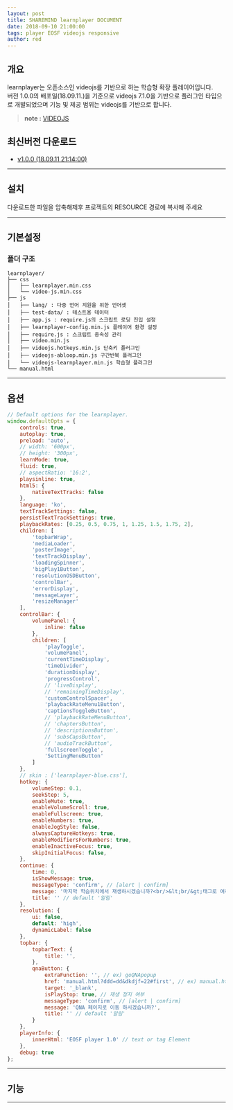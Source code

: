 ```yaml
---
layout: post
title: SHAREMIND learnplayer DOCUMENT
date: 2018-09-10 21:00:00
tags: player EOSF videojs responsive
author: red
---
```


<style>
    main {max-width: 1024px !important;}
</style>

## 개요
learnplayer는 오픈소스인 videojs를 기반으로 하는 학습형 확장 플레이어입니다.<br/>
버전 1.0.0의 배포일(18.09.11.)을 기준으로 videojs 7.1.0을 기반으로 플러그인 타입으로 개발되었으며
기능 및 제공 범위는 videojs를 기반으로 합니다.
> **note :** <a href="https://videojs.com/">VIDEOJS</a>

## 최신버전 다운로드

-  <a  href="/assets/learnplayer/dest/learnplayer.v1.0.0.zip">v1.0.0 (18.09.11 21:14:00)</a>

<hr  />

## 설치
 다운로드한 파일을 압축해제후 프로젝트의 RESOURCE 경로에 복사해 주세요

<hr  />

  

## 기본설정
### 폴더 구조

<pre>
<code class="hljs stylus">learnplayer/ 
├── <span>css</span>
│&nbsp;&nbsp; ├── <span>learnplayer.min.css</span>
│&nbsp;&nbsp; └── <span>video-js.min.css</span>
├── <span>js</span>
│&nbsp;&nbsp; ├── <span>lang/</span> : 다중 언어 지원을 위한 언어셋
│&nbsp;&nbsp; ├── <span>test-data/</span> : 테스트용 데이터
│&nbsp;&nbsp; ├── <span>app.js</span> : require.js의 스크립트 로딩 진입 설정
│&nbsp;&nbsp; ├── <span>learnplayer-config.min.js</span> 플레이어 환경 설정
│&nbsp;&nbsp; ├── <span>require.js</span> : 스크립트 종속성 관리
│&nbsp;&nbsp; ├── <span>video.min.js</span>
│&nbsp;&nbsp; ├── <span>videojs.hotkeys.min.js</span> 단축키 플러그인
│&nbsp;&nbsp; ├── <span>videojs-abloop.min.js</span> 구간반복 플러그인
│&nbsp;&nbsp; └── <span>videojs-learnplayer.min.js</span> 학습형 플러그인
└── manual.html
</code></pre>
  
<hr  />

## 옵션
```javascript
// Default options for the learnplayer.
window.defaultOpts = {
    controls: true,
    autoplay: true,
    preload: 'auto',
    // width: '600px',
    // height: '300px',
    learnMode: true,
    fluid: true,
    // aspectRatio: '16:2',
    playsinline: true,
    html5: {
        nativeTextTracks: false
    },
    language: 'ko',
    textTrackSettings: false,
    persistTextTrackSettings: true,
    playbackRates: [0.25, 0.5, 0.75, 1, 1.25, 1.5, 1.75, 2],
    children: [
        'topbarWrap',
        'mediaLoader',
        'posterImage',
        'textTrackDisplay',
        'loadingSpinner',
        'bigPlay1Button',
        'resolutionOSDButton',
        'controlBar',
        'errorDisplay',
        'messageLayer',
        'resizeManager'
    ],
    controlBar: {
        volumePanel: {
            inline: false
        },
        children: [
            'playToggle',
            'volumePanel',
            'currentTimeDisplay',
            'timeDivider',
            'durationDisplay',
            'progressControl',
            // 'liveDisplay',
            // 'remainingTimeDisplay',
            'customControlSpacer',
            'playbackRateMenu1Button',
            'captionsToggleButton',
            // 'playbackRateMenuButton',
            // 'chaptersButton',
            // 'descriptionsButton',
            // 'subsCapsButton',
            // 'audioTrackButton',
            'fullscreenToggle',
            'SettingMenuButton'
        ]
    },
    // skin : ['learnplayer-blue.css'],
    hotkey: {
        volumeStep: 0.1,
        seekStep: 5,
        enableMute: true,
        enableVolumeScroll: true,
        enableFullscreen: true,
        enableNumbers: true,
        enableJogStyle: false,
        alwaysCaptureHotkeys: true,
        enableModifiersForNumbers: true,
        enableInactiveFocus: true,
        skipInitialFocus: false,
    },
    continue: {
        time: 0,
        isShowMessage: true,
        messageType: 'confirm', // [alert | confirm]
        message: '마지막 학습위치에서 재생하시겠습니까?<br/>&lt;br/&gt;태그로 여러줄을 입력하세요',
        title: '' // default '알림'
    },
    resolution: {
        ui: false,
        default: 'high',
        dynamicLabel: false
    },
    topbar: {
        topbarText: {
            title: '',
        },
        qnaButton: {
            extraFunction: '', // ex) goQNApopup
            href: 'manual.html?ddd=dd&dkdjf=22#first', // ex) manual.html?ddd=dd&dkdjf=22#first
            target: '_blank',
            isPlayStop: true, // 재생 정지 여부
            messageType: 'confirm', // [alert | confirm]
            message: 'QNA 페이지로 이동 하시겠습니까?',
            title: '' // default '알림'
        }
    },
    playerInfo: {
        innerHtml: 'EOSF player 1.0' // text or tag Element
    },
    debug: true
};
```

<hr  />
  

## 기능

<hr  />